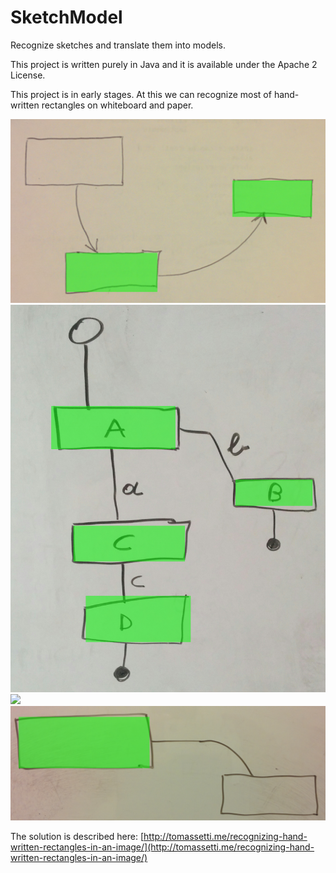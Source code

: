 # SketchModel

Recognize sketches and translate them into models.

This project is written purely in Java and it is available under the Apache 2 License.

This project is in early stages. At this we can recognize most of hand-written rectangles on whiteboard and paper.

![](https://raw.githubusercontent.com/ftomassetti/SketchModel/master/examples/outputs/res_paper1.png)
![](https://raw.githubusercontent.com/ftomassetti/SketchModel/master/examples/outputs/res_whiteboard1.png)
![](https://raw.githubusercontent.com/ftomassetti/SketchModel/master/examples/outputs/res_whiteboard2.png)
![](https://raw.githubusercontent.com/ftomassetti/SketchModel/master/examples/outputs/res_whiteboard3.png)

The solution is described here:
[http://tomassetti.me/recognizing-hand-written-rectangles-in-an-image/](http://tomassetti.me/recognizing-hand-written-rectangles-in-an-image/)
